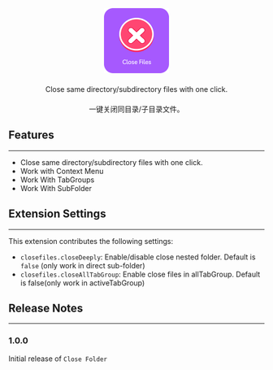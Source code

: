 <div style="text-align:center">

![logo](assets/icon.png)

</div>

<p style="margin-top:20px;text-align:center">
Close same directory/subdirectory files with one click.
</p>

<p style="margin-top:20px;text-align:center">
一键关闭同目录/子目录文件。
</p>

## Features

---

-   Close same directory/subdirectory files with one click.
-   Work with Context Menu
-   Work With TabGroups
-   Work With SubFolder

## Extension Settings

---

This extension contributes the following settings:

-   `closefiles.closeDeeply`: Enable/disable close nested folder. Default is `false` (only work in direct sub-folder)
-   `closefiles.closeAllTabGroup`: Enable close files in allTabGroup. Default is false(only work in activeTabGroup)

## Release Notes

---

### 1.0.0

Initial release of `Close Folder`
